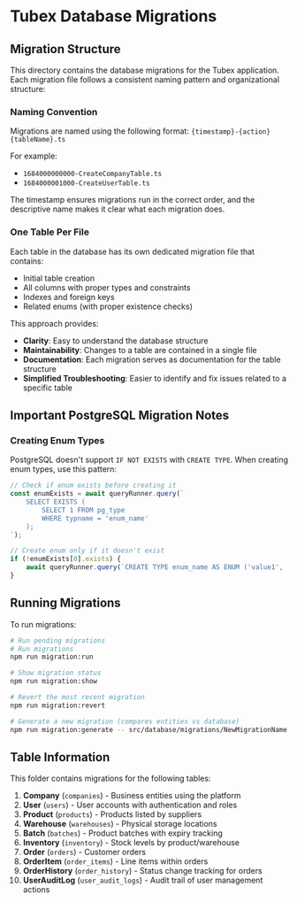 # Tubex Database Migrations

## Migration Structure

This directory contains the database migrations for the Tubex application. Each migration file follows a consistent naming pattern and organizational structure:

### Naming Convention

Migrations are named using the following format:
`{timestamp}-{action}{tableName}.ts`

For example:
- `1684000000000-CreateCompanyTable.ts`
- `1684000001000-CreateUserTable.ts`

The timestamp ensures migrations run in the correct order, and the descriptive name makes it clear what each migration does.

### One Table Per File

Each table in the database has its own dedicated migration file that contains:
- Initial table creation
- All columns with proper types and constraints
- Indexes and foreign keys
- Related enums (with proper existence checks)

This approach provides:
- **Clarity**: Easy to understand the database structure
- **Maintainability**: Changes to a table are contained in a single file
- **Documentation**: Each migration serves as documentation for the table structure
- **Simplified Troubleshooting**: Easier to identify and fix issues related to a specific table

## Important PostgreSQL Migration Notes

### Creating Enum Types

PostgreSQL doesn't support `IF NOT EXISTS` with `CREATE TYPE`. When creating enum types, use this pattern:

```typescript
// Check if enum exists before creating it
const enumExists = await queryRunner.query(`
    SELECT EXISTS (
        SELECT 1 FROM pg_type 
        WHERE typname = 'enum_name'
    );
`);

// Create enum only if it doesn't exist
if (!enumExists[0].exists) {
    await queryRunner.query(`CREATE TYPE enum_name AS ENUM ('value1', 'value2', 'value3')`);
}
```

## Running Migrations

To run migrations:

```bash
# Run pending migrations
# Run migrations
npm run migration:run

# Show migration status
npm run migration:show

# Revert the most recent migration
npm run migration:revert

# Generate a new migration (compares entities vs database)
npm run migration:generate -- src/database/migrations/NewMigrationName
```

## Table Information

This folder contains migrations for the following tables:

1. **Company** (`companies`) - Business entities using the platform
2. **User** (`users`) - User accounts with authentication and roles
3. **Product** (`products`) - Products listed by suppliers
4. **Warehouse** (`warehouses`) - Physical storage locations
5. **Batch** (`batches`) - Product batches with expiry tracking
6. **Inventory** (`inventory`) - Stock levels by product/warehouse
7. **Order** (`orders`) - Customer orders
8. **OrderItem** (`order_items`) - Line items within orders
9. **OrderHistory** (`order_history`) - Status change tracking for orders
10. **UserAuditLog** (`user_audit_logs`) - Audit trail of user management actions
